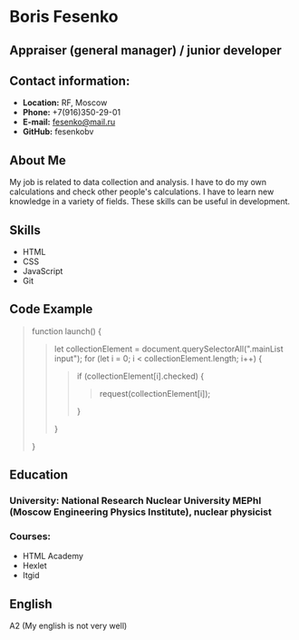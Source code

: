 # Boris Fesenko

## Appraiser (general manager) / junior developer

## Contact information:

- **Location:** RF, Moscow
- **Phone:** +7(916)350-29-01
- **E-mail:** fesenko@mail.ru
- **GitHub:** fesenkobv

## About Me

My job is related to data collection and analysis. I have to do my own calculations and check other people's calculations. I have to learn new knowledge in a variety of fields. These skills can be useful in development.

## Skills

- HTML
- CSS
- JavaScript
- Git

## Code Example

> function launch() {
>
> > let collectionElement = document.querySelectorAll(".mainList input");
> > for (let i = 0; i < collectionElement.length; i++) {
> >
> > > if (collectionElement[i].checked) {
> > >
> > > > request(collectionElement[i]);
> > >
> > > }
> >
> > }
>
> }

## Education

### University: National Research Nuclear University MEPhI (Moscow Engineering Physics Institute), nuclear physicist

### Courses:

- HTML Academy
- Hexlet
- Itgid

## English

A2 (My english is not very well)
